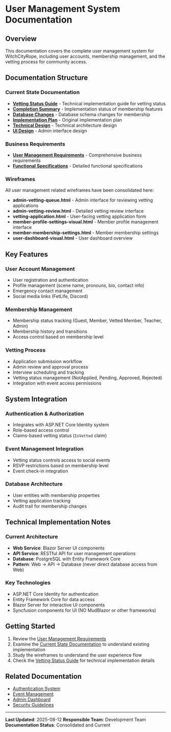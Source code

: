 # User Management System Documentation

## Overview

This documentation covers the complete user management system for WitchCityRope, including user accounts, membership management, and the vetting process for community access.

## Documentation Structure

### Current State Documentation
- **[Vetting Status Guide](./current-state/VETTING_STATUS_GUIDE.md)** - Technical implementation guide for vetting status
- **[Completion Summary](./current-state/completion-summary-membership.md)** - Implementation status of membership features
- **[Database Changes](./current-state/database-changes-membership.md)** - Database schema changes for membership
- **[Implementation Plan](./current-state/implementation-plan-membership.md)** - Original implementation plan
- **[Technical Design](./current-state/technical-design-membership.md)** - Technical architecture design
- **[UI Design](./current-state/ui-design-admin-members-management.md)** - Admin interface design

### Business Requirements
- **[User Management Requirements](./business-requirements/user-management-requirements.md)** - Comprehensive business requirements
- **[Functional Specifications](./business-requirements/functional-specifications.md)** - Detailed functional specifications

### Wireframes
All user management related wireframes have been consolidated here:
- **admin-vetting-queue.html** - Admin interface for reviewing vetting applications
- **admin-vetting-review.html** - Detailed vetting review interface
- **vetting-application.html** - User-facing vetting application form
- **member-profile-settings-visual.html** - Member profile management interface
- **member-membership-settings.html** - Member membership settings
- **user-dashboard-visual.html** - User dashboard overview

## Key Features

### User Account Management
- User registration and authentication
- Profile management (scene name, pronouns, bio, contact info)
- Emergency contact management
- Social media links (FetLife, Discord)

### Membership Management
- Membership status tracking (Guest, Member, Vetted Member, Teacher, Admin)
- Membership history and transitions
- Access control based on membership level

### Vetting Process
- Application submission workflow
- Admin review and approval process
- Interview scheduling and tracking
- Vetting status management (NotApplied, Pending, Approved, Rejected)
- Integration with event access permissions

## System Integration

### Authentication & Authorization
- Integrates with ASP.NET Core Identity system
- Role-based access control
- Claims-based vetting status (`IsVetted` claim)

### Event Management Integration
- Vetting status controls access to social events
- RSVP restrictions based on membership level
- Event check-in integration

### Database Architecture
- User entities with membership properties
- Vetting application tracking
- Audit trail for membership changes

## Technical Implementation Notes

### Current Architecture
- **Web Service**: Blazor Server UI components
- **API Service**: RESTful API for user management operations
- **Database**: PostgreSQL with Entity Framework Core
- **Pattern**: Web → API → Database (never direct database access from Web)

### Key Technologies
- ASP.NET Core Identity for authentication
- Entity Framework Core for data access
- Blazor Server for interactive UI components
- Syncfusion components for UI (NO MudBlazor or other frameworks)

## Getting Started

1. Review the [User Management Requirements](./business-requirements/user-management-requirements.md)
2. Examine the [Current State Documentation](./current-state/) to understand existing implementation
3. Study the wireframes to understand the user experience flow
4. Check the [Vetting Status Guide](./current-state/VETTING_STATUS_GUIDE.md) for technical implementation details

## Related Documentation

- [Authentication System](../authentication/)
- [Event Management](../events-management/)
- [Admin Dashboard](../admin-dashboard/)
- [Security Guidelines](../../standards-processes/SECURITY.md)

---

**Last Updated**: 2025-08-12
**Responsible Team**: Development Team
**Documentation Status**: Consolidated and Current